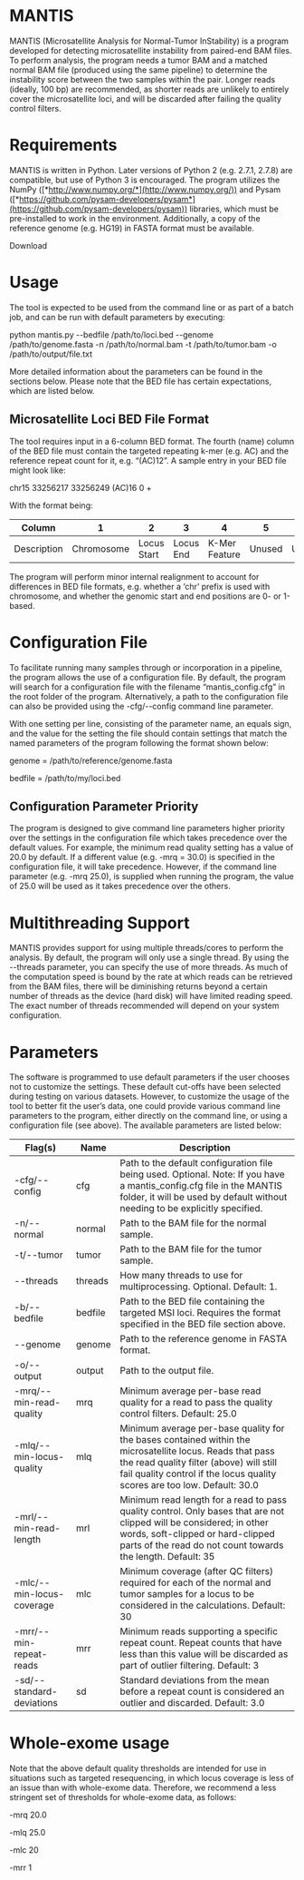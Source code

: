 MANTIS
============

MANTIS (Microsatellite Analysis for Normal-Tumor InStability) is a
program developed for detecting microsatellite instability from
paired-end BAM files. To perform analysis, the program needs a tumor BAM
and a matched normal BAM file (produced using the same pipeline) to
determine the instability score between the two samples within the pair.
Longer reads (ideally, 100 bp) are recommended, as shorter reads are
unlikely to entirely cover the microsatellite loci, and will be
discarded after failing the quality control filters.

Requirements
============

MANTIS is written in Python. Later versions of Python 2 (e.g. 2.7.1,
2.7.8) are compatible, but use of Python 3 is encouraged. The program
utilizes the NumPy ([*http://www.numpy.org/*](http://www.numpy.org/))
and Pysam
([*https://github.com/pysam-developers/pysam*](https://github.com/pysam-developers/pysam))
libraries, which must be pre-installed to work in the environment.
Additionally, a copy of the reference genome (e.g. HG19) in FASTA format
must be available.

Download

Usage
=====

The tool is expected to be used from the command line or as part of a
batch job, and can be run with default parameters by executing:

python mantis.py --bedfile /path/to/loci.bed --genome
/path/to/genome.fasta -n /path/to/normal.bam -t /path/to/tumor.bam -o
/path/to/output/file.txt

More detailed information about the parameters can be found in the
sections below. Please note that the BED file has certain expectations,
which are listed below.

Microsatellite Loci BED File Format
-----------------------------------

The tool requires input in a 6-column BED format. The fourth (name)
column of the BED file must contain the targeted repeating k-mer (e.g.
AC) and the reference repeat count for it, e.g. “(AC)12”. A sample entry
in your BED file might look like:

chr15 33256217 33256249 (AC)16 0 +

With the format being:

  
|   Column    |      1      |      2      |     3     |       4       |   5    |   6 |
| --- | --- | --- | --- | --- | --- | --- |
| Description |  Chromosome | Locus Start | Locus End | K-Mer Feature | Unused | Unused |
  

The program will perform minor internal realignment to account for
differences in BED file formats, e.g. whether a ‘chr’ prefix is used
with chromosome, and whether the genomic start and end positions are 0-
or 1-based.

Configuration File
==================

To facilitate running many samples through or incorporation in a
pipeline, the program allows the use of a configuration file. By
default, the program will search for a configuration file with the
filename “mantis\_config.cfg” in the root folder of the program.
Alternatively, a path to the configuration file can also be provided
using the -cfg/--config command line parameter.

With one setting per line, consisting of the parameter name, an equals
sign, and the value for the setting the file should contain settings
that match the named parameters of the program following the format
shown below:

genome = /path/to/reference/genome.fasta

bedfile = /path/to/my/loci.bed

Configuration Parameter Priority
--------------------------------

The program is designed to give command line parameters higher priority
over the settings in the configuration file which takes precedence over
the default values. For example, the minimum read quality setting has a
value of 20.0 by default. If a different value (e.g. -mrq = 30.0) is
specified in the configuration file, it will take precedence. However,
if the command line parameter (e.g. -mrq 25.0), is supplied when running
the program, the value of 25.0 will be used as it takes precedence over
the others.

Multithreading Support
======================

MANTIS provides support for using multiple threads/cores to perform the
analysis. By default, the program will only use a single thread. By
using the --threads parameter, you can specify the use of more threads.
As much of the computation speed is bound by the rate at which reads can
be retrieved from the BAM files, there will be diminishing returns
beyond a certain number of threads as the device (hard disk) will have
limited reading speed. The exact number of threads recommended will
depend on your system configuration.

Parameters
==========

The software is programmed to use default parameters if the user chooses
not to customize the settings. These default cut-offs have been selected
during testing on various datasets. However, to customize the usage of
the tool to better fit the user’s data, one could provide various
command line parameters to the program, either directly on the command
line, or using a configuration file (see above). The available
parameters are listed below:

|  **Flag(s)**       |          **Name**  | **Description** |
| --- | --- | --- |
|  -cfg/--config             |  cfg     |   Path to the default configuration file being used. Optional. Note: If you have a mantis\_config.cfg file in the MANTIS folder, it will be used by default without needing to be explicitly specified. |
|  -n/--normal               |  normal  |   Path to the BAM file for the normal sample. |
|  -t/--tumor                |  tumor   |   Path to the BAM file for the tumor sample. |
|  --threads                 |  threads |   How many threads to use for multiprocessing. Optional. Default: 1. |
|  -b/--bedfile              |  bedfile |   Path to the BED file containing the targeted MSI loci. Requires the format specified in the BED file section above. |
|  --genome                  | genome   |  Path to the reference genome in FASTA format. |
|  -o/--output               |  output  |   Path to the output file. |
|  -mrq/--min-read-quality   |  mrq     |   Minimum average per-base read quality for a read to pass the quality control filters. Default: 25.0 |
|  -mlq/--min-locus-quality  |  mlq     |   Minimum average per-base quality for the bases contained within the microsatellite locus. Reads that pass the read quality filter (above) will still fail quality control if the locus quality scores are too low. Default: 30.0 |
|  -mrl/--min-read-length    |  mrl     |   Minimum read length for a read to pass quality control. Only bases that are not clipped will be considered; in other words, soft-clipped or hard-clipped parts of the read do not count towards the length. Default: 35 |
|  -mlc/--min-locus-coverage |  mlc     |   Minimum coverage (after QC filters) required for each of the normal and tumor samples for a locus to be considered in the calculations. Default: 30 |
|  -mrr/--min-repeat-reads   |  mrr     |   Minimum reads supporting a specific repeat count. Repeat counts that have less than this value will be discarded as part of outlier filtering. Default: 3 |
|  -sd/--standard-deviations |  sd      |   Standard deviations from the mean before a repeat count is considered an outlier and discarded. Default: 3.0 |



Whole-exome usage
=================

Note that the above default quality thresholds are intended for use in
situations such as targeted resequencing, in which locus coverage is
less of an issue than with whole-exome data. Therefore, we recommend a
less stringent set of thresholds for whole-exome data, as follows:

-mrq 20.0

-mlq 25.0

-mlc 20

-mrr 1
